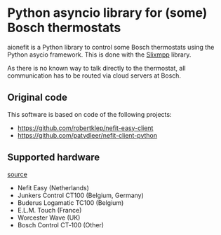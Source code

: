 # Python asyncio library for (some) Bosch thermostats

aionefit is a Python library to control some Bosch thermostats using the Python asycio framework. This is done with the [Slixmpp](https://slixmpp.readthedocs.io) library.

As there is no known way to talk directly to the thermostat, all communication has to be routed via cloud servers at Bosch.

## Original code
This software is based on code of the following projects:
- https://github.com/robertklep/nefit-easy-client
- https://github.com/patvdleer/nefit-client-python

## Supported hardware
[source](https://www.domoticz.com/wiki/NefitEasy)

- Nefit Easy (Netherlands)
- Junkers Control CT100 (Belgium, Germany)
- Buderus Logamatic TC100 (Belgium)
- E.L.M. Touch (France)
- Worcester Wave (UK)
- Bosch Control CT‑100 (Other)
